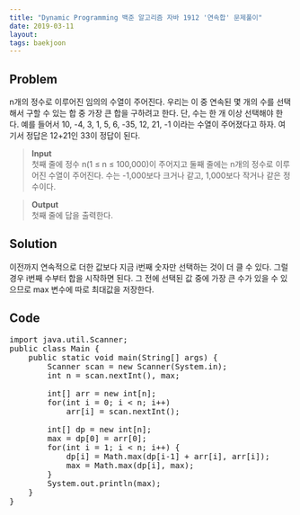```yaml
---
title: "Dynamic Programming 백준 알고리즘 자바 1912 '연속합' 문제풀이"
date: 2019-03-11
layout:
tags: baekjoon
---
```


## Problem
n개의 정수로 이루어진 임의의 수열이 주어진다. 우리는 이 중 연속된 몇 개의 수를 선택해서 구할 수 있는 합 중 가장 큰 합을 구하려고 한다. 단, 수는 한 개 이상 선택해야 한다.
예를 들어서 10, -4, 3, 1, 5, 6, -35, 12, 21, -1 이라는 수열이 주어졌다고 하자. 여기서 정답은 12+21인 33이 정답이 된다.

> <b>Input</b><br>
첫째 줄에 정수 n(1 ≤ n ≤ 100,000)이 주어지고 둘째 줄에는 n개의 정수로 이루어진 수열이 주어진다. 수는 -1,000보다 크거나 같고, 1,000보다 작거나 같은 정수이다.

> <b>Output</b><br>
첫째 줄에 답을 출력한다.


## Solution
이전까지 연속적으로 더한 값보다 지금 i번째 숫자만 선택하는 것이 더 클 수 있다. 그럴 경우 i번째 수부터 합을 시작하면 된다.
그 전에 선택된 값 중에 가장 큰 수가 있을 수 있으므로 max 변수에 따로 최대값을 저장한다.

## Code
<pre>
import java.util.Scanner;
public class Main {
	public static void main(String[] args) {
		Scanner scan = new Scanner(System.in);
		int n = scan.nextInt(), max;

		int[] arr = new int[n];
		for(int i = 0; i < n; i++)
			arr[i] = scan.nextInt();
		
		int[] dp = new int[n];		
		max = dp[0] = arr[0];
		for(int i = 1; i < n; i++) {
			dp[i] = Math.max(dp[i-1] + arr[i], arr[i]);
			max = Math.max(dp[i], max);
		}
		System.out.println(max);
	}
}
